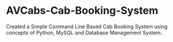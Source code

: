 # AVCabs-Cab-Booking-System
Created a Simple Command Line Based Cab Booking System using concepts of Python, MySQL and Database Management System.
